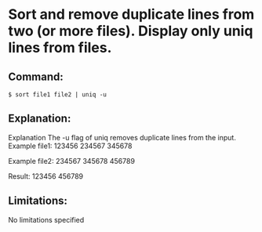# Sort and remove duplicate lines from two (or more files). Display only uniq lines from files.

## Command:
```
$ sort file1 file2 | uniq -u
```

## Explanation:
Explanation
The -u flag of uniq removes duplicate lines from the input.
Example file1:
123456
234567
345678

Example file2:
234567
345678
456789

Result:
123456
456789

## Limitations:
No limitations specified

